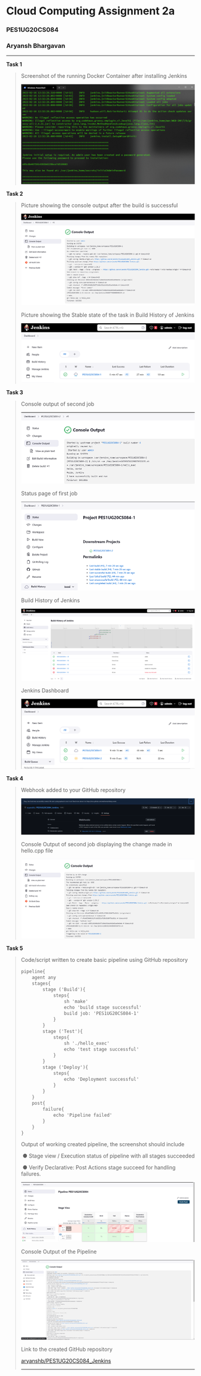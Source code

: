 # Cloud Computing Assignment 2a

### PES1UG20CS084

### Aryansh Bhargavan

---

**Task 1**

>Screenshot of the running Docker Container after installing Jenkins
>
>![1](img\1.png)

**Task 2**

> Picture showing the console output after the build is successful
>
> ![2](img\2.png)
>
> Picture showing the Stable state of the task in Build History of Jenkins
>
> ![3](img\3.png)

**Task 3**

> Console output of second job
>
> ![4](img\4.png)
>
> Status page of first job
>
> ![5](img\5.png)
>
> Build History of Jenkins
>
> ![6](img\6.png)
>
> Jenkins Dashboard
>
> ![7](img\7.png)

**Task 4**

> Webhook added to your GitHub repository
>
> ![8](img\8.png)
>
> Console Output of second job displaying the change made in hello.cpp file
>
> ![9](img\9.png)

**Task 5**

> Code/script written to create basic pipeline using GitHub repository
>
> ```Jenkinsfile
> pipeline{
>     agent any
>     stages{
>         stage ('Build'){
>             steps{
>                 sh 'make'
>                 echo 'build stage successful'
>                 build job: 'PES1UG20CS084-1'
>             }
>         }
>         stage ('Test'){
>             steps{
>                 sh './hello_exec'
>                 echo 'test stage successful'
>             }
>         }
>         stage ('Deploy'){
>             steps{
>                 echo 'Deployment successful'
>             }
>         }
>     }
>     post{
>         failure{
>             echo 'Pipeline failed'
>         }
>     }
> }
> ```
>
> Output of working created pipeline, the screenshot should include 
>
> ​	● Stage view / Execution status of pipeline with all stages succeeded
>
> ​    ● Verify Declarative: Post Actions stage succeed for handling failures. 
>
> ![11](img\11.png)
>
> Console Output of the Pipeline
>
> ![10](img\10.png)
>
> Link to the created GitHub repository
>
> <a href="https://github.com/aryanshb/PES1UG20CS084_Jenkins">aryanshb/PES1UG20CS084_Jenkins</a>
>
> ---



